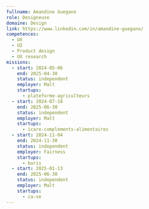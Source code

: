 ```yaml
---
fullname: Amandine Guegano
role: Designeuse
domaine: Design
link: https://www.linkedin.com/in/amandine-guegano/
competences:
  - UX
  - UI
  - Product design
  - UX research
missions:
  - start: 2024-05-06
    end: 2025-04-30
    status: independent
    employer: Malt
    startups:
      - plateforme-agriculteurs
  - start: 2024-07-18
    end: 2025-06-30
    status: independent
    employer: Malt
    startups:
      - icare-complements-alimentaires
  - start: 2024-11-04
    end: 2024-11-30
    status: independent
    employer: Fairness
    startups:
      - boris
  - start: 2025-01-13
    end: 2025-06-30
    status: independent
    employer: Malt
    startups:
      - ca-se
---
```

